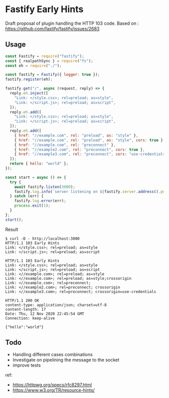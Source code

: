 # Fastify Early Hints

Draft proposal of plugin handling the HTTP 103 code.
Based on : https://github.com/fastify/fastify/issues/2683

## Usage

```javascript
const Fastify = require("fastify");
const { realpathSync } = require("fs");
const eh = require("./");

const fastify = Fastify({ logger: true });
fastify.register(eh);

fastify.get("/", async (request, reply) => {
  reply.eh.inject([
    "Link: </style.css>; rel=preload; as=style",
    "Link: </script.js>; rel=preload; as=script",
  ]);
  reply.eh.add([
    "Link: </style.css>; rel=preload; as=style",
    "Link: </script.js>; rel=preload; as=script",
  ]);
  reply.eh.add([
    { href: "//example.com", rel: "preload", as: "style" },
    { href: "//example.com", rel: "preload", as: "style", cors: true },
    { href: "//example.com", rel: "preconnect" },
    { href: "//example2.com", rel: "preconnect", cors: true },
    { href: "//example3.com", rel: "preconnect", cors: "use-credentials" },
  ]);
  return { hello: "world" };
});

const start = async () => {
  try {
    await fastify.listen(3000);
    fastify.log.info(`server listening on ${fastify.server.address().port}`);
  } catch (err) {
    fastify.log.error(err);
    process.exit(1);
  }
};
start();
```

Result
```
$ curl -D - http://localhost:3000    
HTTP/1.1 103 Early Hints
Link: </style.css>; rel=preload; as=style
Link: </script.js>; rel=preload; as=script

HTTP/1.1 103 Early Hints
Link: </style.css>; rel=preload; as=style
Link: </script.js>; rel=preload; as=script
Link: <//example.com>; rel=preload; as=style
Link: <//example.com>; rel=preload; as=style;crossorigin
Link: <//example.com>; rel=preconnect;
Link: <//example2.com>; rel=preconnect; crossorigin
Link: <//example3.com>; rel=preconnect; crossorigin=use-credentials

HTTP/1.1 200 OK
content-type: application/json; charset=utf-8
content-length: 17
Date: Thu, 12 Nov 2020 22:45:54 GMT
Connection: keep-alive

{"hello":"world"}
```

## Todo

- Handling different cases combinations
- Investigate on pipelining the message to the socket
- improve tests

ref:

- https://httpwg.org/specs/rfc8297.html
- https://www.w3.org/TR/resource-hints/
